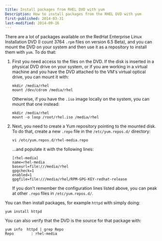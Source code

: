 ```yaml
---
title: Install packages from RHEL DVD with yum
Description: How to install packages from the RHEL DVD with yum
first-published: 2014-03-31
last-modified: 2014-09-16
---
```


There are a lot of packages available on the RedHat Enterprise Linux 
Installation DVD (I count 3764 `.rpm` files on version 6.5 Beta), and you can 
mount the DVD on your system and then use it as a repository to install them 
with `yum`. To do that:

1.  First you need access to the files on the DVD. If the disk is inserted in a 
    physical DVD drive on your system, or if you are working in a virtual 
    machine and you have the DVD attached to the VM's virtual optical drive, you 
    can mount it with:

        mkdir /media/rhel
        mount /dev/cdrom /media/rhel

    Otherwise, if you have the `.iso` image locally on the system, you can 
    mount that one instead:

        mkdir /media/rhel
        mount -o loop /root/rhel.iso /media/rhel

2.  Next, you need to create a Yum repository pointing to the mounted 
    disk. To do that, create a new `.repo` file in the 
    `/etc/yum.repos.d/` directory:

        vi /etc/yum.repos.d/rhel-media.repo

    ...and populate it with the following lines:

        [rhel-media]
        name=rhel-media
        baseurl=file:///media/rhel
        gpgcheck=1
        enabled=1
        gpgfile=file:///media/rhel/RPM-GPG-KEY-redhat-release

    If you don't remember the configuration lines listed above,  you 
    can peak at other `.repo` files in `/etc/yum.repos.d/`.

You can then install packages, for example `httpd` with simply doing:

    yum install httpd

You can also verify that the DVD is the source for that package with:

    yum info  httpd | grep Repo
    Repo        : rhel-media
